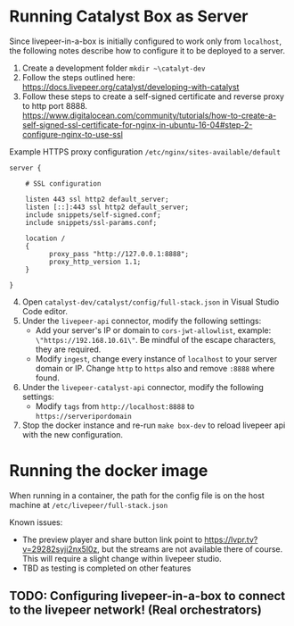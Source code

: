 # Running Catalyst Box as Server

Since livepeer-in-a-box is initially configured to work only from `localhost`, the following notes describe how to configure it to be deployed to a server. 
1. Create a development folder  `mkdir ~\catalyt-dev`
2. Follow the steps outlined here: https://docs.livepeer.org/catalyst/developing-with-catalyst
3. Follow these steps to create a self-signed certificate and reverse proxy to http port 8888. https://www.digitalocean.com/community/tutorials/how-to-create-a-self-signed-ssl-certificate-for-nginx-in-ubuntu-16-04#step-2-configure-nginx-to-use-ssl

Example HTTPS proxy configuration `/etc/nginx/sites-available/default`
```
server {

    # SSL configuration

    listen 443 ssl http2 default_server;
    listen [::]:443 ssl http2 default_server;
    include snippets/self-signed.conf;
    include snippets/ssl-params.conf;

    location /
    {
          proxy_pass "http://127.0.0.1:8888";
          proxy_http_version 1.1;
    }

}
```

4. Open `catalyst-dev/catalyst/config/full-stack.json` in Visual Studio Code editor. 
5. Under the `livepeer-api` connector, modify the following settings:
   - Add your server's IP or domain to `cors-jwt-allowlist`, example: `\"https://192.168.10.61\"`. Be mindful of the escape characters, they are required.
   - Modify `ingest`, change every instance of `localhost` to your server domain or IP. Change `http` to `https` also and remove `:8888` where found. 
6. Under the `livepeer-catalyst-api` connector, modify the following settings:
   - Modify `tags` from `http://localhost:8888` to `https://serveripordomain`
7. Stop the docker instance and re-run `make box-dev` to reload livepeer api with the new configuration.

# Running the docker image
When running in a container, the path for the config file is on the host machine at `/etc/livepeer/full-stack.json`



Known issues: 
- The preview player and share button link point to https://lvpr.tv?v=29282syji2nx5l0z, but the streams are not available there of course. This will require a slight change within livepeer studio.
- TBD as testing is completed on other features

## TODO:  Configuring livepeer-in-a-box to connect to the livepeer network! (Real orchestrators)


